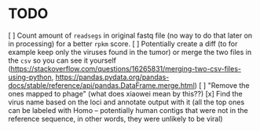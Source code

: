 # TODO

[ ] Count amount of `readsegs` in original fastq file (no way to do that later on in processing) for a better `rpkm` score.
[ ] Potentially create a diff (to for example keep only the viruses found in the tumor) or merge the two files in the `csv` so you can see it yourself (https://stackoverflow.com/questions/16265831/merging-two-csv-files-using-python, https://pandas.pydata.org/pandas-docs/stable/reference/api/pandas.DataFrame.merge.html)
[ ] "Remove the ones mapped to phage" (what does xiaowei mean by this??)
[x] Find the virus name based on the loci and annotate output with it (all the top ones can be labeled with Homo – potentially human contigs that were not in the reference sequence, in other words, they were unlikely to be viral)
